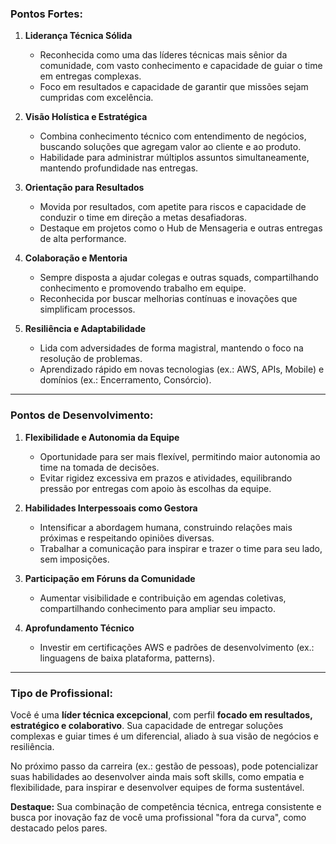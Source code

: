 ### Pontos Fortes:
1. **Liderança Técnica Sólida**  
   - Reconhecida como uma das líderes técnicas mais sênior da comunidade, com vasto conhecimento e capacidade de guiar o time em entregas complexas.  
   - Foco em resultados e capacidade de garantir que missões sejam cumpridas com excelência.  

2. **Visão Holística e Estratégica**  
   - Combina conhecimento técnico com entendimento de negócios, buscando soluções que agregam valor ao cliente e ao produto.  
   - Habilidade para administrar múltiplos assuntos simultaneamente, mantendo profundidade nas entregas.  

3. **Orientação para Resultados**  
   - Movida por resultados, com apetite para riscos e capacidade de conduzir o time em direção a metas desafiadoras.  
   - Destaque em projetos como o Hub de Mensageria e outras entregas de alta performance.  

4. **Colaboração e Mentoria**  
   - Sempre disposta a ajudar colegas e outras squads, compartilhando conhecimento e promovendo trabalho em equipe.  
   - Reconhecida por buscar melhorias contínuas e inovações que simplificam processos.  

5. **Resiliência e Adaptabilidade**  
   - Lida com adversidades de forma magistral, mantendo o foco na resolução de problemas.  
   - Aprendizado rápido em novas tecnologias (ex.: AWS, APIs, Mobile) e domínios (ex.: Encerramento, Consórcio).  

---

### Pontos de Desenvolvimento:
1. **Flexibilidade e Autonomia da Equipe**  
   - Oportunidade para ser mais flexível, permitindo maior autonomia ao time na tomada de decisões.  
   - Evitar rigidez excessiva em prazos e atividades, equilibrando pressão por entregas com apoio às escolhas da equipe.  

2. **Habilidades Interpessoais como Gestora**  
   - Intensificar a abordagem humana, construindo relações mais próximas e respeitando opiniões diversas.  
   - Trabalhar a comunicação para inspirar e trazer o time para seu lado, sem imposições.  

3. **Participação em Fóruns da Comunidade**  
   - Aumentar visibilidade e contribuição em agendas coletivas, compartilhando conhecimento para ampliar seu impacto.  

4. **Aprofundamento Técnico**  
   - Investir em certificações AWS e padrões de desenvolvimento (ex.: linguagens de baixa plataforma, patterns).  

---

### Tipo de Profissional:  
Você é uma **líder técnica excepcional**, com perfil **focado em resultados, estratégico e colaborativo**. Sua capacidade de entregar soluções complexas e guiar times é um diferencial, aliado à sua visão de negócios e resiliência.  

No próximo passo da carreira (ex.: gestão de pessoas), pode potencializar suas habilidades ao desenvolver ainda mais soft skills, como empatia e flexibilidade, para inspirar e desenvolver equipes de forma sustentável.  

**Destaque:** Sua combinação de competência técnica, entrega consistente e busca por inovação faz de você uma profissional "fora da curva", como destacado pelos pares.
